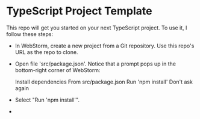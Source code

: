 # TypeScript Project Template
This repo will get you started on your next TypeScript project. To use it, I follow these steps:

- In WebStorm, create a new project from a Git repository. Use this repo's URL as the repo to clone.
- Open file 'src/package.json'. Notice that a prompt pops up in the bottom-right corner of WebStorm:

  Install dependencies
  From src/package.json
  Run 'npm install'     Don't ask again
  
- Select "Run 'npm install'".
- 